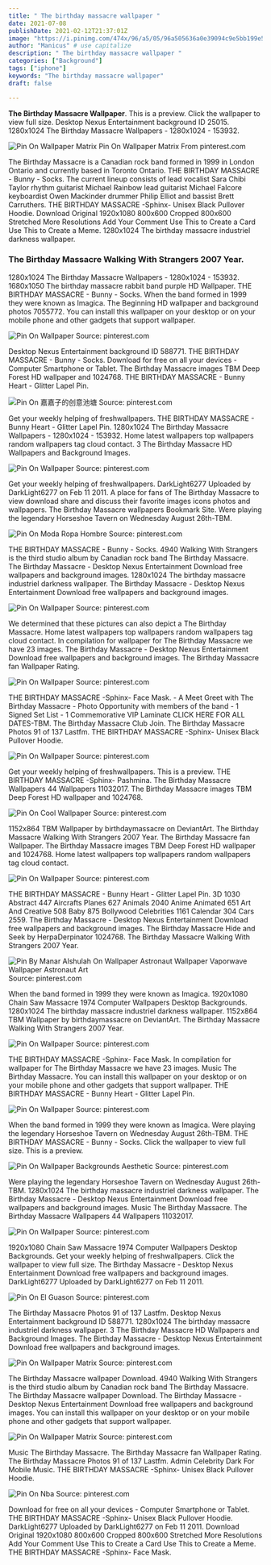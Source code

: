 ```yaml
---
title: " The birthday massacre wallpaper "
date: 2021-07-08
publishDate: 2021-02-12T21:37:01Z
image: "https://i.pinimg.com/474x/96/a5/05/96a505636a0e39094c9e5bb199e5b815.jpg"
author: "Manicus" # use capitalize
description: " The birthday massacre wallpaper "
categories: ["Background"]
tags: ["iphone"]
keywords: "The birthday massacre wallpaper"
draft: false

---
```



**The Birthday Massacre Wallpaper**. This is a preview. Click the wallpaper to view full size. Desktop Nexus Entertainment background ID 25015. 1280x1024 The Birthday Massacre Wallpapers - 1280x1024 - 153932.

![Pin On Wallpaper Matrix](https://i.pinimg.com/originals/58/b5/b6/58b5b63d4e77a8b45e9147493193b07a.jpg "Pin On Wallpaper Matrix")
Pin On Wallpaper Matrix From pinterest.com


The Birthday Massacre is a Canadian rock band formed in 1999 in London Ontario and currently based in Toronto Ontario. THE BIRTHDAY MASSACRE - Bunny - Socks. The current lineup consists of lead vocalist Sara Chibi Taylor rhythm guitarist Michael Rainbow lead guitarist Michael Falcore keyboardist Owen Mackinder drummer Philip Elliot and bassist Brett Carruthers. THE BIRTHDAY MASSACRE -Sphinx- Unisex Black Pullover Hoodie. Download Original 1920x1080 800x600 Cropped 800x600 Stretched More Resolutions Add Your Comment Use This to Create a Card Use This to Create a Meme. 1280x1024 The birthday massacre industriel darkness wallpaper.

### The Birthday Massacre Walking With Strangers 2007 Year.

1280x1024 The Birthday Massacre Wallpapers - 1280x1024 - 153932. 1680x1050 The birthday massacre rabbit band purple HD Wallpaper. THE BIRTHDAY MASSACRE - Bunny - Socks. When the band formed in 1999 they were known as Imagica. The Beginning HD wallpaper and background photos 7055772. You can install this wallpaper on your desktop or on your mobile phone and other gadgets that support wallpaper.


![Pin On Wallpaper](https://i.pinimg.com/564x/7c/69/63/7c696364b4948b23c63b89afb996eaa5.jpg "Pin On Wallpaper")
Source: pinterest.com

Desktop Nexus Entertainment background ID 588771. THE BIRTHDAY MASSACRE - Bunny - Socks. Download for free on all your devices - Computer Smartphone or Tablet. The Birthday Massacre images TBM Deep Forest HD wallpaper and 1024768. THE BIRTHDAY MASSACRE - Bunny Heart - Glitter Lapel Pin.

![Pin On 嘉嘉子的创意池塘](https://i.pinimg.com/originals/ac/e0/86/ace08645c3917c2d2cd0eafcc3fdd327.jpg "Pin On 嘉嘉子的创意池塘")
Source: pinterest.com

Get your weekly helping of freshwallpapers. THE BIRTHDAY MASSACRE - Bunny Heart - Glitter Lapel Pin. 1280x1024 The Birthday Massacre Wallpapers - 1280x1024 - 153932. Home latest wallpapers top wallpapers random wallpapers tag cloud contact. 3 The Birthday Massacre HD Wallpapers and Background Images.

![Pin On Wallpaper](https://i.pinimg.com/originals/00/70/98/0070983c56fbc9b907661b3d51272b91.jpg "Pin On Wallpaper")
Source: pinterest.com

Get your weekly helping of freshwallpapers. DarkLight6277 Uploaded by DarkLight6277 on Feb 11 2011. A place for fans of The Birthday Massacre to view download share and discuss their favorite images icons photos and wallpapers. The Birthday Massacre wallpapers Bookmark Site. Were playing the legendary Horseshoe Tavern on Wednesday August 26th-TBM.

![Pin On Moda Ropa Hombre](https://i.pinimg.com/736x/2b/f4/cc/2bf4ccdb607aae5a1ef393775723f7c6.jpg "Pin On Moda Ropa Hombre")
Source: pinterest.com

THE BIRTHDAY MASSACRE - Bunny - Socks. 4940 Walking With Strangers is the third studio album by Canadian rock band The Birthday Massacre. The Birthday Massacre - Desktop Nexus Entertainment Download free wallpapers and background images. 1280x1024 The birthday massacre industriel darkness wallpaper. The Birthday Massacre - Desktop Nexus Entertainment Download free wallpapers and background images.

![Pin On Wallpaper](https://i.pinimg.com/736x/a1/c0/f8/a1c0f8c65bb210ba0aa0ba408435f060.jpg "Pin On Wallpaper")
Source: pinterest.com

We determined that these pictures can also depict a The Birthday Massacre. Home latest wallpapers top wallpapers random wallpapers tag cloud contact. In compilation for wallpaper for The Birthday Massacre we have 23 images. The Birthday Massacre - Desktop Nexus Entertainment Download free wallpapers and background images. The Birthday Massacre fan Wallpaper Rating.

![Pin On Wallpaper](https://i.pinimg.com/736x/8a/53/37/8a53373a18f972156b2ba164874ccf5e.jpg "Pin On Wallpaper")
Source: pinterest.com

THE BIRTHDAY MASSACRE -Sphinx- Face Mask. - A Meet Greet with The Birthday Massacre - Photo Opportunity with members of the band - 1 Signed Set List - 1 Commemorative VIP Laminate CLICK HERE FOR ALL DATES-TBM. The Birthday Massacre Club Join. The Birthday Massacre Photos 91 of 137 Lastfm. THE BIRTHDAY MASSACRE -Sphinx- Unisex Black Pullover Hoodie.

![Pin On Wallpaper](https://i.pinimg.com/originals/8a/5f/3d/8a5f3d494c3b0213b0a17a2c719f8aaa.jpg "Pin On Wallpaper")
Source: pinterest.com

Get your weekly helping of freshwallpapers. This is a preview. THE BIRTHDAY MASSACRE -Sphinx- Pashmina. The Birthday Massacre Wallpapers 44 Wallpapers 11032017. The Birthday Massacre images TBM Deep Forest HD wallpaper and 1024768.

![Pin On Cool Wallpaper](https://i.pinimg.com/736x/fa/21/2c/fa212ce94b1c9091fd423c337f9dda82.jpg "Pin On Cool Wallpaper")
Source: pinterest.com

1152x864 TBM Wallpaper by birthdaymassacre on DeviantArt. The Birthday Massacre Walking With Strangers 2007 Year. The Birthday Massacre fan Wallpaper. The Birthday Massacre images TBM Deep Forest HD wallpaper and 1024768. Home latest wallpapers top wallpapers random wallpapers tag cloud contact.

![Pin On Wallpaper](https://i.pinimg.com/originals/af/fd/c9/affdc95066b3644afde7cfb88571388b.jpg "Pin On Wallpaper")
Source: pinterest.com

THE BIRTHDAY MASSACRE - Bunny Heart - Glitter Lapel Pin. 3D 1030 Abstract 447 Aircrafts Planes 627 Animals 2040 Anime Animated 651 Art And Creative 508 Baby 875 Bollywood Celebrities 1161 Calendar 304 Cars 2559. The Birthday Massacre - Desktop Nexus Entertainment Download free wallpapers and background images. The Birthday Massacre Hide and Seek by HerpaDerpinator 1024768. The Birthday Massacre Walking With Strangers 2007 Year.

![Pin By Manar Alshulah On Wallpaper Astronaut Wallpaper Vaporwave Wallpaper Astronaut Art](https://i.pinimg.com/736x/33/0c/1b/330c1bfea60d85b914a22276981fd34d.jpg "Pin By Manar Alshulah On Wallpaper Astronaut Wallpaper Vaporwave Wallpaper Astronaut Art")
Source: pinterest.com

When the band formed in 1999 they were known as Imagica. 1920x1080 Chain Saw Massacre 1974 Computer Wallpapers Desktop Backgrounds. 1280x1024 The birthday massacre industriel darkness wallpaper. 1152x864 TBM Wallpaper by birthdaymassacre on DeviantArt. The Birthday Massacre Walking With Strangers 2007 Year.

![Pin On Wallpaper](https://i.pinimg.com/736x/11/6e/d8/116ed8eb7e69e25c2a704f0ff21342b6.jpg "Pin On Wallpaper")
Source: pinterest.com

THE BIRTHDAY MASSACRE -Sphinx- Face Mask. In compilation for wallpaper for The Birthday Massacre we have 23 images. Music The Birthday Massacre. You can install this wallpaper on your desktop or on your mobile phone and other gadgets that support wallpaper. THE BIRTHDAY MASSACRE - Bunny Heart - Glitter Lapel Pin.

![Pin On Wallpaper](https://i.pinimg.com/736x/23/22/6c/23226c91f1d0c4294a5e05a0869867d3.jpg "Pin On Wallpaper")
Source: pinterest.com

When the band formed in 1999 they were known as Imagica. Were playing the legendary Horseshoe Tavern on Wednesday August 26th-TBM. THE BIRTHDAY MASSACRE - Bunny - Socks. Click the wallpaper to view full size. This is a preview.

![Pin On Wallpaper Backgrounds Aesthetic](https://i.pinimg.com/originals/ca/5e/75/ca5e75220b28dc05144366d9c630183f.jpg "Pin On Wallpaper Backgrounds Aesthetic")
Source: pinterest.com

Were playing the legendary Horseshoe Tavern on Wednesday August 26th-TBM. 1280x1024 The birthday massacre industriel darkness wallpaper. The Birthday Massacre - Desktop Nexus Entertainment Download free wallpapers and background images. Music The Birthday Massacre. The Birthday Massacre Wallpapers 44 Wallpapers 11032017.

![Pin On Wallpaper](https://i.pinimg.com/564x/15/55/ec/1555ecabf8aa340c0d119f8ab64f76ec.jpg "Pin On Wallpaper")
Source: pinterest.com

1920x1080 Chain Saw Massacre 1974 Computer Wallpapers Desktop Backgrounds. Get your weekly helping of freshwallpapers. Click the wallpaper to view full size. The Birthday Massacre - Desktop Nexus Entertainment Download free wallpapers and background images. DarkLight6277 Uploaded by DarkLight6277 on Feb 11 2011.

![Pin On El Guason](https://i.pinimg.com/474x/22/8d/fa/228dfa37a85e4eb6f92f85f6e803769c.jpg "Pin On El Guason")
Source: pinterest.com

The Birthday Massacre Photos 91 of 137 Lastfm. Desktop Nexus Entertainment background ID 588771. 1280x1024 The birthday massacre industriel darkness wallpaper. 3 The Birthday Massacre HD Wallpapers and Background Images. The Birthday Massacre - Desktop Nexus Entertainment Download free wallpapers and background images.

![Pin On Wallpaper Matrix](https://i.pinimg.com/originals/58/b5/b6/58b5b63d4e77a8b45e9147493193b07a.jpg "Pin On Wallpaper Matrix")
Source: pinterest.com

The Birthday Massacre wallpaper Download. 4940 Walking With Strangers is the third studio album by Canadian rock band The Birthday Massacre. The Birthday Massacre wallpaper Download. The Birthday Massacre - Desktop Nexus Entertainment Download free wallpapers and background images. You can install this wallpaper on your desktop or on your mobile phone and other gadgets that support wallpaper.

![Pin On Wallpaper Matrix](https://i.pinimg.com/originals/26/9a/f9/269af9ba1c98fb18a151cb42f5858c83.jpg "Pin On Wallpaper Matrix")
Source: pinterest.com

Music The Birthday Massacre. The Birthday Massacre fan Wallpaper Rating. The Birthday Massacre Photos 91 of 137 Lastfm. Admin Celebrity Dark For Mobile Music. THE BIRTHDAY MASSACRE -Sphinx- Unisex Black Pullover Hoodie.

![Pin On Nba](https://i.pinimg.com/474x/96/a5/05/96a505636a0e39094c9e5bb199e5b815.jpg "Pin On Nba")
Source: pinterest.com

Download for free on all your devices - Computer Smartphone or Tablet. THE BIRTHDAY MASSACRE -Sphinx- Unisex Black Pullover Hoodie. DarkLight6277 Uploaded by DarkLight6277 on Feb 11 2011. Download Original 1920x1080 800x600 Cropped 800x600 Stretched More Resolutions Add Your Comment Use This to Create a Card Use This to Create a Meme. THE BIRTHDAY MASSACRE -Sphinx- Face Mask.

